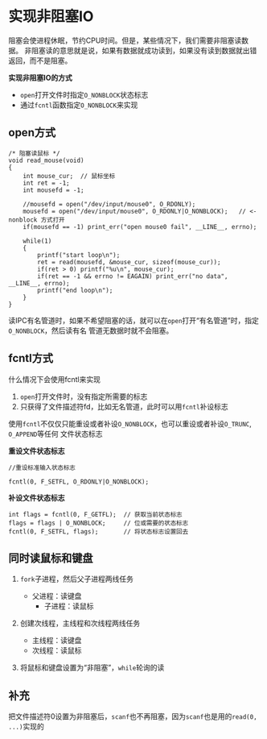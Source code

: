 # 实现非阻塞IO

阻塞会使进程休眠，节约CPU时间。但是，某些情况下，我们需要非阻塞读数据。
非阻塞读的意思就是说，如果有数据就成功读到，如果没有读到数据就出错返回，而不是阻塞。

**实现非阻塞IO的方式**

- `open`打开文件时指定`O_NONBLOCK`状态标志
- 通过`fcntl`函数指定`O_NONBLOCK`来实现

## open方式


```
/* 阻塞读鼠标 */
void read_mouse(void)
{
    int mouse_cur;  // 鼠标坐标
    int ret = -1;
    int mousefd = -1;

    //mousefd = open("/dev/input/mouse0", O_RDONLY);
    mousefd = open("/dev/input/mouse0", O_RDONLY|O_NONBLOCK);   // <- nonblock 方式打开
    if(mousefd == -1) print_err("open mouse0 fail", __LINE__, errno);

    while(1)
    {
        printf("start loop\n");
        ret = read(mousefd, &mouse_cur, sizeof(mouse_cur));
        if(ret > 0) printf("%u\n", mouse_cur);
        if(ret == -1 && errno != EAGAIN) print_err("no data", __LINE__, errno);
        printf("end loop\n");
    }
}
```

读IPC有名管道时，如果不希望阻塞的话，就可以在`open`打开“有名管道”时，指定`O_NONBLOCK`，然后读有名
管道无数据时就不会阻塞。

## fcntl方式

什么情况下会使用fcntl来实现

1. `open`打开文件时，没有指定所需要的标志
2. 只获得了文件描述符fd，比如无名管道，此时可以用`fcntl`补设标志

使用`fcntl`不仅仅只能重设或者补设`O_NONBLOCK`，也可以重设或者补设`O_TRUNC`, `O_APPEND`等任何
文件状态标志

**重设文件状态标志**

```
//重设标准输入状态标志

fcntl(0, F_SETFL, O_RDONLY|O_NONBLOCK);
```

**补设文件状态标志**

```
int flags = fcntl(0, F_GETFL);  // 获取当前状态标志
flags = flags | O_NONBLOCK;     // 位或需要的状态标志
fcntl(0, F_SETFL, flags);       // 将状态标志设置回去
```

## 同时读鼠标和键盘

1. `fork`子进程，然后父子进程两线任务
    - 父进程：读键盘
	  -	子进程：读鼠标

2. 创建次线程，主线程和次线程两线任务
    - 主线程：读键盘
    - 次线程：读鼠标

3. 将鼠标和键盘设置为“非阻塞”，`while`轮询的读


## 补充

把文件描述符0设置为非阻塞后，`scanf`也不再阻塞，因为`scanf`也是用的`read(0, ...)`实现的
